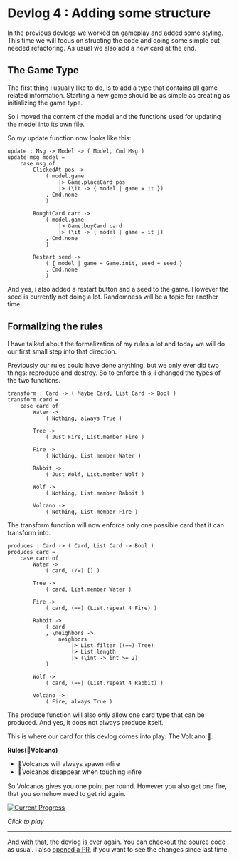 # Devlog 4 : Adding some structure

In the previous devlogs we worked on gameplay and added some styling. This time we will focus on structing the code and doing some simple but needed refactoring. As usual we also add a new card at the end.

## The Game Type

The first thing i usually like to do, is to add a type that contains all game related information. Starting a new game should be as simple as creating as initializing the game type.

So i moved the content of the model and the functions used for updating the model into its own file.

So my update function now looks like this:

```
update : Msg -> Model -> ( Model, Cmd Msg )
update msg model =
    case msg of
        ClickedAt pos ->
            ( model.game
                |> Game.placeCard pos
                |> (\it -> { model | game = it })
            , Cmd.none
            )

        BoughtCard card ->
            ( model.game
                |> Game.buyCard card
                |> (\it -> { model | game = it })
            , Cmd.none
            )

        Restart seed ->
            ( { model | game = Game.init, seed = seed }
            , Cmd.none
            )
```

And yes, i also added a restart button and a seed to the game. However the seed is currently not doing a lot. Randomness will be a topic for another time.

## Formalizing the rules

I have talked about the formalization of my rules a lot and today we will do our first small step into that direction.

Previously our rules could have done anything, but we only ever did two things: reproduce and destroy. So to enforce this, i changed the types of the two functions.

```
transform : Card -> ( Maybe Card, List Card -> Bool )
transform card =
    case card of
        Water ->
            ( Nothing, always True )

        Tree ->
            ( Just Fire, List.member Fire )

        Fire ->
            ( Nothing, List.member Water )

        Rabbit ->
            ( Just Wolf, List.member Wolf )

        Wolf ->
            ( Nothing, List.member Rabbit )

        Volcano ->
            ( Nothing, List.member Fire )
```

The transform function will now enforce only one possible card that it can transform into.

```
produces : Card -> ( Card, List Card -> Bool )
produces card =
    case card of
        Water ->
            ( card, (/=) [] )

        Tree ->
            ( card, List.member Water )

        Fire ->
            ( card, (==) (List.repeat 4 Fire) )

        Rabbit ->
            ( card
            , \neighbors ->
                neighbors
                    |> List.filter ((==) Tree)
                    |> List.length
                    |> (\int -> int >= 2)
            )

        Wolf ->
            ( card, (==) (List.repeat 4 Rabbit) )

        Volcano ->
            ( Fire, always True )
```

The produce function will also only allow one card type that can be produced. And yes, it does not always produce itself.

This is where our card for this devlog comes into play: The Volcano 🌋.

**Rules(🌋Volcano)**
* 🌋Volcanos will always spawn 🔥fire
* 🌋Volcanos disappear when touching 🔥fire

So Volcanos gives you one point per round. However you also get one fire, that you somehow need to get rid again.

[![Current Progress](https://orasund.github.io/littleWorldPuzzler/devlog/4/game.png)](https://orasund.github.io/littleWorldPuzzler/devlog/4/) 

_Click to play_

---

And with that, the devlog is over again. You can [checkout the source code](https://github.com/Orasund/littleWorldPuzzler/tree/9d912ac729ac1ded60f51f701d83345c15feac0e/src) as usual. I also [opened a PR](https://github.com/Orasund/littleWorldPuzzler/pull/2), if you want to see the changes since last time.